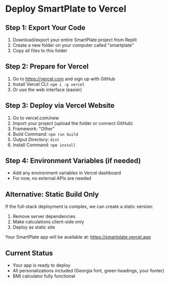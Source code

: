 # Deploy SmartPlate to Vercel

## Step 1: Export Your Code
1. Download/export your entire SmartPlate project from Replit
2. Create a new folder on your computer called "smartplate"
3. Copy all files to this folder

## Step 2: Prepare for Vercel
1. Go to https://vercel.com and sign up with GitHub
2. Install Vercel CLI: `npm i -g vercel`
3. Or use the web interface (easier)

## Step 3: Deploy via Vercel Website
1. Go to vercel.com/new
2. Import your project (upload the folder or connect GitHub)
3. Framework: "Other" 
4. Build Command: `npm run build`
5. Output Directory: `dist`
6. Install Command: `npm install`

## Step 4: Environment Variables (if needed)
- Add any environment variables in Vercel dashboard
- For now, no external APIs are needed

## Alternative: Static Build Only
If the full-stack deployment is complex, we can create a static version:
1. Remove server dependencies
2. Make calculations client-side only
3. Deploy as static site

Your SmartPlate app will be available at: https://smartplate.vercel.app

## Current Status
- Your app is ready to deploy
- All personalizations included (Georgia font, green headings, your footer)
- BMI calculator fully functional